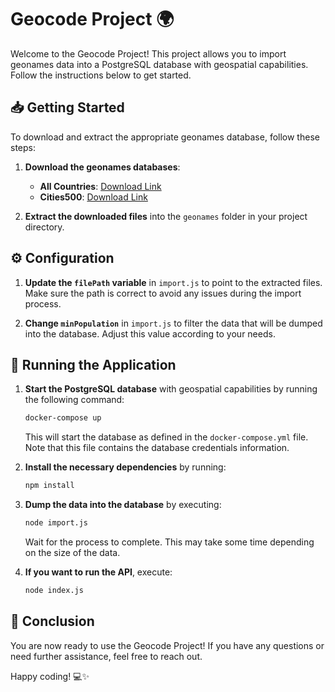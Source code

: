# Geocode Project 🌍

Welcome to the Geocode Project! This project allows you to import geonames data into a PostgreSQL database with geospatial capabilities. Follow the instructions below to get started.

## 📥 Getting Started

To download and extract the appropriate geonames database, follow these steps:

1. **Download the geonames databases**:
   - **All Countries**: [Download Link](https://download.geonames.org/export/dump/allCountries.zip)
   - **Cities500**: [Download Link](https://download.geonames.org/export/dump/cities500.zip)

2. **Extract the downloaded files** into the `geonames` folder in your project directory.

## ⚙️ Configuration

1. **Update the `filePath` variable** in `import.js` to point to the extracted files. Make sure the path is correct to avoid any issues during the import process.

2. **Change `minPopulation`** in `import.js` to filter the data that will be dumped into the database. Adjust this value according to your needs.

## 🚀 Running the Application

1. **Start the PostgreSQL database** with geospatial capabilities by running the following command:
   ```bash
   docker-compose up
   ```
   This will start the database as defined in the `docker-compose.yml` file. Note that this file contains the database credentials information.

2. **Install the necessary dependencies** by running:
   ```bash
   npm install
   ```

3. **Dump the data into the database** by executing:
   ```bash
   node import.js
   ```
   Wait for the process to complete. This may take some time depending on the size of the data.

4. **If you want to run the API**, execute:
   ```bash
   node index.js
   ```

## 🎉 Conclusion

You are now ready to use the Geocode Project! If you have any questions or need further assistance, feel free to reach out.

Happy coding! 💻✨
